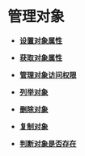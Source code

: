 # 管理对象<a name="obs_21_0800"></a>

-   **[设置对象属性](设置对象属性（管理对象）.md)**  

-   **[获取对象属性](获取对象属性.md)**  

-   **[管理对象访问权限](管理对象访问权限.md)**  

-   **[列举对象](列举对象.md)**  

-   **[删除对象](删除对象.md)**  

-   **[复制对象](复制对象.md)**  

-   **[判断对象是否存在](判断对象是否存在.md)**  


